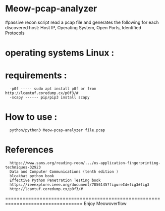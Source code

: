 # Meow-pcap-analyzer
#passive recon script read a pcap file and generates the following for each discovered host:
Host IP, Operating System, Open Ports, Identified Protocols
# operating systems Linux :  
# requirements :
      -p0f ----- sudo apt install p0f or from http://lcamtuf.coredump.cx/p0f3/#
      -scapy ------ pip/pip3 install scapy
# How to use  : 
      python/python3 Meow-pcap-analyzer file.pcap
# References
      https://www.sans.org/reading-room/.../os-application-fingerprinting-techniques-32923
      Data and Computer Communications (tenth edition )
      blcakhat python book 
      Effective Python Penetration Testing book
      https://ieeexplore.ieee.org/document/7856145?figureId=fig3#fig3
      http://lcamtuf.coredump.cx/p0f3/#
=================================================================================
Enjoy 
  Meowoverflow
